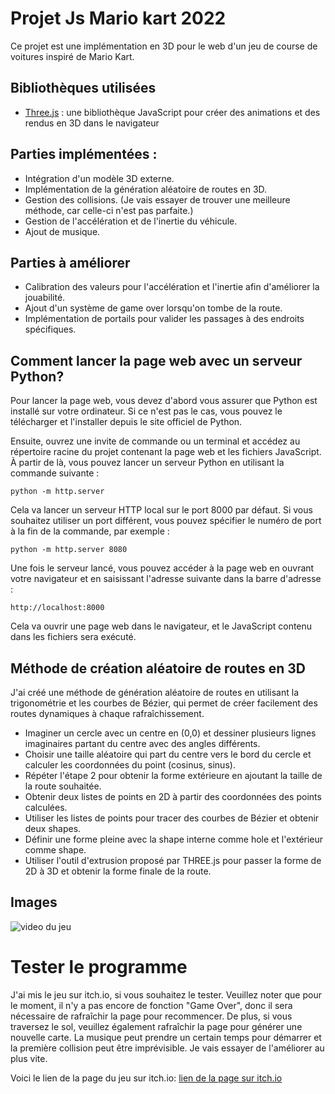 # Projet Js Mario kart 2022

Ce projet est une implémentation en 3D pour le web d'un jeu de course de voitures inspiré de Mario Kart.
 
## Bibliothèques utilisées 
* [Three.js](https://threejs.org/) : une bibliothèque JavaScript pour créer des animations et des rendus en 3D dans le navigateur
## Parties implémentées :

- Intégration d'un modèle 3D externe.
- Implémentation de la génération aléatoire de routes en 3D.
- Gestion des collisions. (Je vais essayer de trouver une meilleure méthode, car celle-ci n'est pas parfaite.)
- Gestion de l'accélération et de l'inertie du véhicule.
- Ajout de musique.
## Parties à améliorer 
- Calibration des valeurs pour l'accélération et l'inertie afin d'améliorer la jouabilité.
- Ajout d'un système de game over lorsqu'on tombe de la route.
- Implémentation de portails pour valider les passages à des endroits spécifiques.
 
 ## Comment lancer la page web avec un serveur Python?

Pour lancer la page web, vous devez d'abord vous assurer que Python est installé sur votre ordinateur. Si ce n'est pas le cas, vous pouvez le télécharger et l'installer depuis le site officiel de Python.

Ensuite, ouvrez une invite de commande ou un terminal et accédez au répertoire racine du projet contenant la page web et les fichiers JavaScript. À partir de là, vous pouvez lancer un serveur Python en utilisant la commande suivante :
````
python -m http.server
````

Cela va lancer un serveur HTTP local sur le port 8000 par défaut. Si vous souhaitez utiliser un port différent, vous pouvez spécifier le numéro de port à la fin de la commande, par exemple :
```
python -m http.server 8080
```

Une fois le serveur lancé, vous pouvez accéder à la page web en ouvrant votre navigateur et en saisissant l'adresse suivante dans la barre d'adresse :

```
http://localhost:8000
```
Cela va ouvrir une page web dans le navigateur, et le JavaScript contenu dans les fichiers sera exécuté.

##  Méthode de création aléatoire de routes en 3D
J'ai créé une méthode de génération aléatoire de routes en utilisant la trigonométrie et les courbes de Bézier, qui permet de créer facilement des routes dynamiques à chaque rafraîchissement.
- Imaginer un cercle avec un centre en (0,0) et dessiner plusieurs lignes imaginaires partant du centre avec des angles différents.
- Choisir une taille aléatoire qui part du centre vers le bord du cercle et calculer les coordonnées du point (cosinus, sinus).
- Répéter l'étape 2 pour obtenir la forme extérieure en ajoutant la taille de la route souhaitée.
- Obtenir deux listes de points en 2D à partir des coordonnées des points calculées.
- Utiliser les listes de points pour tracer des courbes de Bézier et obtenir deux shapes.
- Définir une forme pleine avec la shape interne comme hole et l'extérieur comme shape.
- Utiliser l'outil d'extrusion proposé par THREE.js pour passer la forme de 2D à 3D et obtenir la forme finale de la route.

## Images


![video du jeu](https://im5.ezgif.com/tmp/ezgif-5-3c22222550.gif)

# Tester le programme 

J'ai mis le jeu sur itch.io, si vous souhaitez le tester. Veuillez noter que pour le moment, il n'y a pas encore de fonction "Game Over", donc il sera nécessaire de rafraîchir la page pour recommencer. De plus, si vous traversez le sol, veuillez également rafraîchir la page pour générer une nouvelle carte. La musique peut prendre un certain temps pour démarrer et la première collision peut être imprévisible. Je vais essayer de l'améliorer au plus vite.

Voici le lien de la page du jeu sur itch.io: [lien de la page sur itch.io](https://chewingiz.itch.io/mario-kart-js)
